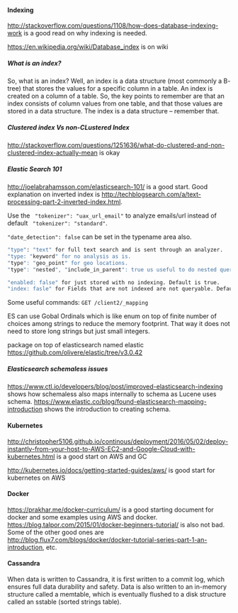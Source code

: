 #### Indexing
http://stackoverflow.com/questions/1108/how-does-database-indexing-work is a good read on why indexing is needed.

https://en.wikipedia.org/wiki/Database_index is on wiki

##### What is an index?

So, what is an index? Well, an index is a data structure (most commonly a B- tree) that stores the values for a specific column in a table. An index is created on a column of a table. So, the key points to remember are that an index consists of column values from one table, and that those values are stored in a data structure. The index is a data structure – remember that.

##### Clustered index Vs non-CLustered Index
http://stackoverflow.com/questions/1251636/what-do-clustered-and-non-clustered-index-actually-mean is okay

##### Elastic Search 101
http://joelabrahamsson.com/elasticsearch-101/ is a good start. Good explanation on inverted index is http://techblogsearch.com/a/text-processing-part-2-inverted-index.html.

Use the ``` "tokenizer": "uax_url_email"``` to analyze emails/url instead of default ``` "tokenizer": "standard"```.

``` "date_detection": false ``` can be set in the typename area also.

```sh
"type": "text" for full text search and is sent through an analyzer.
"type: "keyword" for no analysis as is.
"type": "geo_point" for geo locations.
"type": "nested", "include_in_parent": true us useful to do nested queries.
```
```sh
"enabled: false" for just stored with no indexing. Default is true.
"index: fasle" for Fields that are not indexed are not queryable. Default is true.
```
Some useful commands:
``` GET /client2/_mapping ```

ES can use Gobal Ordinals which is like enum on top of finite number of choices among strings to reduce the memory footprint. That way it does not need to store long strings but just small integers.

package on top of elasticsearch named elastic https://github.com/olivere/elastic/tree/v3.0.42

##### Elasticsearch schemaless issues
https://www.ctl.io/developers/blog/post/improved-elasticsearch-indexing shows how schemaless also maps internally to schema as Lucene uses schema.
https://www.elastic.co/blog/found-elasticsearch-mapping-introduction shows the introduction to creating schema.

#### Kubernetes

http://christopher5106.github.io/continous/deployment/2016/05/02/deploy-instantly-from-your-host-to-AWS-EC2-and-Google-Cloud-with-kubernetes.html is a good start on AWS and GC

http://kubernetes.io/docs/getting-started-guides/aws/ is good start for kubernetes on AWS

#### Docker
https://prakhar.me/docker-curriculum/ is a good starting document for docker and some examples using AWS and docker.
https://blog.talpor.com/2015/01/docker-beginners-tutorial/ is also not bad. Some of the other good ones are http://blog.flux7.com/blogs/docker/docker-tutorial-series-part-1-an-introduction, etc.

#### Cassandra
When data is written to Cassandra, it is first written to a commit log, which ensures full data durability and safety. Data is also written to an in-memory structure called a memtable, which is eventually flushed to a disk structure called an sstable (sorted strings table).
